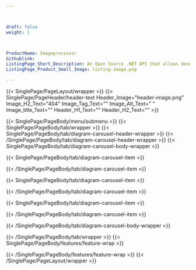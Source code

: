 ```yaml
---



draft: false
weight: 1



ProductName: Imageprocessor
Githublink: 
ListingPage_Short_Description: An Open Source .NET API that allows developers to generate, Read, Modify, Crop, Convert & Manipulate JPG, JPEG, PNG, GIF, PNG8 & TIFF Images.
ListingPage_Product_Small_Image: listing-image.png 

---
```


{{< SinglePage/PageLayout/wrapper >}}
{{< SinglePage/PageHeader/header-text
Header_Image="header-image.png"
Image_H2_Text="404"
Image_Tag_Text=""
Image_Alt_Text=" "
Image_title_Text=""
Header_H1_Text=""
Header_H2_Text="" >}}

{{< SinglePage/PageBody/menu/submenu >}}
{{< SinglePage/PageBody/tab/wrapper >}}
{{< SinglePage/PageBody/tab/diagram-carousel-header-wrapper >}}
{{< /SinglePage/PageBody/tab/diagram-carousel-header-wrapper >}}
{{< SinglePage/PageBody/tab/diagram-carousel-body-wrapper >}}

{{< SinglePage/PageBody/tab/diagram-carousel-item >}}

{{< /SinglePage/PageBody/tab/diagram-carousel-item >}}

{{< SinglePage/PageBody/tab/diagram-carousel-item >}}

{{< /SinglePage/PageBody/tab/diagram-carousel-item >}}

{{< SinglePage/PageBody/tab/diagram-carousel-item >}}

{{< /SinglePage/PageBody/tab/diagram-carousel-item >}}

{{< /SinglePage/PageBody/tab/diagram-carousel-body-wrapper >}}

{{< /SinglePage/PageBody/tab/wrapper >}}
{{< SinglePage/PageBody/features/feature-wrap >}}

{{< /SinglePage/PageBody/features/feature-wrap >}}
{{< /SinglePage/PageLayout/wrapper >}}
